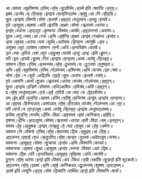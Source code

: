 

  
आ।पव॑स्व।स॒ह॒स्रिण॑म्।र॒यिम्।सो॒म॒।सु॒ऽवीर्य॑म्।अ॒स्मे इति॑।श्रवां॑सि।धा॒र॒य॒॥  
इष॑म्।ऊर्ज॑म्।च॒।पि॒न्व॒सः॒।इन्द्रा॑य।म॒त्स॒रिन्ऽत॑मः।च॒मूषु॑।आ।नि।सी॒द॒सि॒॥  
सु॒तः।इन्द्रा॑य।विष्ण॑वे।सोमः॑।क॒लशे॑।अ॒क्ष॒र॒त्।मधु॑ऽमान्।अ॒स्तु॒।वा॒यवे॑॥  
ए॒ते।अ॒सृ॒ग्र॒म्।आ॒शवः॑।अति॑।ह्वरां॑सि।ब॒भ्रवः॑।सोमाः॑।ऋ॒तस्य॑।धार॑या॥  
इन्द्र॑म्।वर्ध॑न्तः।अ॒प्ऽतुरः॑।कृ॒ण्वन्तः॑।विश्व॑म्।आर्य॑म्।अ॒प॒ऽघ्नन्तः॑।अरा॑व्णः॥  
सु॒ताः।अनु॑।स्वम्।आ।रजः॑।अ॒भि।अ॒र्ष॒न्ति॒।ब॒भ्रवः॑।इन्द्र॑म्।गच्छ॑न्तः।इन्द॑वः॥  
अ॒या।प॒व॒स्व॒।धार॑या।यया॑।सूर्य॑म्।अरो॑चयः।हि॒न्वा॒नः।मानु॑षीः।अ॒पः॥  
अयु॑क्त।सूरः॑।एत॑शम्।पव॑मानः।म॒नौ।अधि॑।अ॒न्तरि॑क्षेण।यात॑वे॥  
उ॒त।त्याः।ह॒रितः॑।दश॑।सूरः॑।अ॒यु॒क्त॒।यात॑वे।इन्दुः॑।इन्द्रः॑।इति॑।ब्रु॒वन्॥  
परि॑।इ॒तः।वा॒यवे॑।सु॒तम्।गिरः॑।इन्द्रा॑य।म॒त्स॒रम्।अव्यः॑।वारे॑षु।सि॒ञ्च॒त॒॥  
पव॑मान।वि॒दाः।र॒यिम्।अ॒स्मभ्य॑म्।सो॒म॒।दु॒स्तर॑म्।यः।दुः॒ऽनशः॑।व॒नु॒ष्य॒ता॥  
अ॒भि।अ॒र्ष॒।स॒ह॒स्रिण॑म्।र॒यिम्।गोऽम॑न्तम्।अ॒श्विन॑म्।अ॒भि।वाज॑म्।उ॒त।श्रवः॑॥  
सोमः॑।दे॒वः।न।सूर्यः॑।अद्रि॑ऽभिः।प॒व॒ते॒।सु॒तः।दधा॑नः।क॒लशे॑।रस॑म्॥  
ए॒ते।धामा॑नि।आर्या॑।शु॒क्राः।ऋ॒तस्य॑।धार॑या।वाज॑म्।गोऽम॑न्तम्।अ॒क्ष॒र॒न्॥  
सु॒ताः।इन्द्रा॑य।व॒ज्रिणे॑।सोमा॑सः।दधि॑ऽआशिरः।प॒वित्र॑म्।अति॑।अ॒क्ष॒र॒न्॥  
प्र।सो॒म॒।मधु॑मत्ऽतमः।रा॒ये।अ॒र्ष॒।प॒वित्रे॑।आ।मदः॑।यः।दे॒व॒ऽवीत॑मः॥  
तम्।ई॒म् इति॑।मृ॒ज॒न्ति॒।आ॒यवः॑।हरि॑म्।न॒दीषु॑।वा॒जिन॑म्।इन्दु॑म्।इन्द्रा॑य।म॒त्स॒रम्॥  
आ।प॒व॒स्व॒।हिर॑ण्यऽवत्।अश्व॑ऽवत्।सो॒म॒।वी॒रऽव॑त्।वाज॑म्।गोऽम॑न्तम्।आ।भ॒र॒॥  
परि॑।वाजे॑।न।वा॒ज॒ऽयुम्।अव्यः॑।वारे॑षु।सि॒ञ्च॒त॒।इन्द्रा॑य।मधु॑मत्ऽतमम्॥  
क॒विम्।मृ॒ज॒न्ति॒।मर्ज्य॑म्।धी॒भिः।विप्राः॑।अ॒व॒स्यवः॑।वृषा॑।कनि॑क्रत्।अ॒र्ष॒ति॒॥  
वृष॑णम्।धी॒भिः।अ॒प्ऽतुर॑म्।सोम॑म्।ऋ॒तस्य॑।धार॑या।म॒ती।विप्राः॑।सम्।अ॒स्व॒र॒न्॥  
पव॑स्व।दे॒व॒।आ॒यु॒षक्।इन्द्र॑म्।ग॒च्छ॒तु॒।ते॒।मदः॑।वा॒युम्।आ।रो॒ह॒।धर्म॑णा॥  
पव॑मान।नि।तो॑शसे।र॒यिम्।सो॒म॒।श्र॒वाय्य॑म्।प्रि॒यः।स॒मु॒द्रम्।आ।वि॒श॒॥  
अ॒प॒ऽघ्नन्।पा॒व॒से॒।मृधः॑।क्र॒तु॒ऽवित्।सो॒म॒।म॒त्स॒रः।नु॒दस्व॑।अदे॑वऽयुम्।जन॑म्॥  
पव॑मानाः।अ॒सृ॒क्ष॒त॒।सोमाः॑।शु॒क्रासः॑।इन्द॑वः।अ॒भि।विश्वा॑नि।काव्या॑॥  
पव॑मानासः।आ॒शवः॑।शु॒भ्राः।अ॒सृ॒ग्र॒म्।इन्द॑वः।घ्नन्तः॑।विश्वाः॑।अप॑।द्विषः॑॥  
पव॑मानाः।दि॒वः।परि॑।अ॒न्तरि॑क्षात्।अ॒सृ॒क्ष॒त॒।पृ॒थि॒व्याः।अधि॑।सान॑वि॥  
पु॒ना॒नः।सो॒म॒ धार॑या।इन्दो॒ इति॑।विश्वा॑।अप॑।स्रिधः॑।ज॒हि।रक्षां॑सि।सु॒क्र॒तो॒ इति॑ सुऽक्रतो॥  
अ॒प॒ऽघ्नन्।सो॒म॒।र॒क्षशः॑।अ॒भि।आ॒र्ष॒।कनि॑क्रदत्।द्यु॒ऽमन्त॑म्।शुष्म॑म्।उ॒त्ऽत॒मम्॥  
अ॒स्मे इति॑।वसू॑नि।धा॒र॒य॒।सोम॑।दि॒व्यानि॑।पार्थि॑वा।इन्दो॒ इति॑।विश्वा॑नि।वार्या॑॥  
